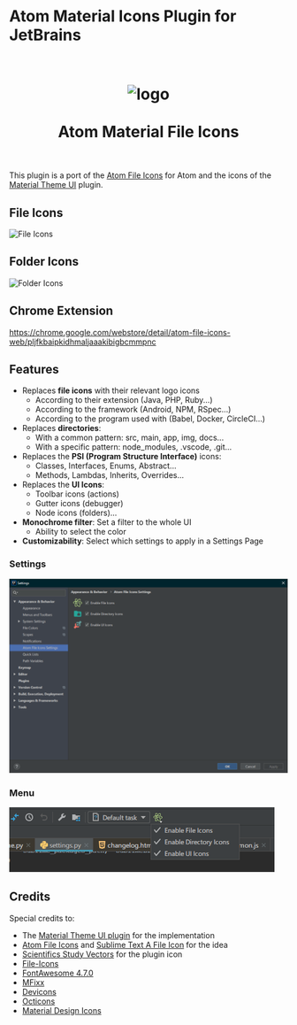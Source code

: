 # Atom Material Icons Plugin for JetBrains

<h1 align="center">
  <br>
    <img src="https://raw.githubusercontent.com/mallowigi/a-file-icon-idea/master/src/main/resources/META-INF/pluginIcon.svg?sanitize=true" alt="logo" width="200">
  <br><br>
  Atom Material File Icons
  <br>
  <br>
</h1>


This plugin is a port of the [Atom File Icons](https://github.com/file-icons/atom) for Atom and the icons of the [Material Theme UI](https://github.com/ChrisRM/material-theme-jetbrains) plugin.

## File Icons
![File Icons](https://raw.githubusercontent.com/mallowigi/iconGenerator/master/assets/files.png)

## Folder Icons
![Folder Icons](https://raw.githubusercontent.com/mallowigi/iconGenerator/master/assets/folders.png)

## Chrome Extension
<https://chrome.google.com/webstore/detail/atom-file-icons-web/pljfkbaipkidhmaljaaakibigbcmmpnc>

## Features

- Replaces **file icons** with their relevant logo icons
  - According to their extension (Java, PHP, Ruby...)
  - According to the framework (Android, NPM, RSpec...)
  - According to the program used with (Babel, Docker, CircleCI...)
- Replaces **directories**:
  - With a common pattern: src, main, app, img, docs...
  - With a specific pattern: node_modules, .vscode, .git...
- Replaces the **PSI (Program Structure Interface)** icons:
  - Classes, Interfaces, Enums, Abstract...
  - Methods, Lambdas, Inherits, Overrides...
- Replaces the **UI Icons**:
  - Toolbar icons (actions)
  - Gutter icons (debugger)
  - Node icons (folders)...
- **Monochrome filter**: Set a filter to the whole UI
  - Ability to select the color
- **Customizability**: Select which settings to apply in a Settings Page

### Settings
![settings.png](assets/settings.png)

### Menu
![menu.png](assets/menu.png)

## Credits

Special credits to:
- The [Material Theme UI plugin](https://www.material-theme.com) for the implementation
- [Atom File Icons](https://github.com/file-icons/atom) and [Sublime Text A File Icon](https://github.com/SublimeText/AFileIcon) for the idea
- [Scientifics Study Vectors](https://www.svgrepo.com/svg/121720/atom) for the plugin icon
- [File-Icons](https://github.com/file-icons/source/blob/master/charmap.md)
- [FontAwesome 4.7.0](https://fontawesome.com/v4.7.0/cheatsheet/)
- [MFixx](https://github.com/file-icons/MFixx/blob/master/charmap.md)
- [Devicons](https://github.com/file-icons/DevOpicons/blob/master/charmap.md)
- [Octicons](https://octicons.github.com/)
- [Material Design Icons](https://materialdesignicons.com/)
